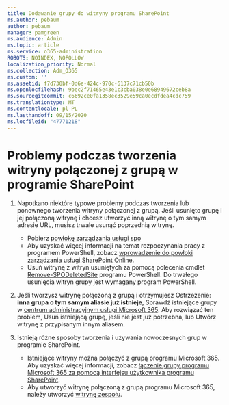 ```yaml
---
title: Dodawanie grupy do witryny programu SharePoint
ms.author: pebaum
author: pebaum
manager: pamgreen
ms.audience: Admin
ms.topic: article
ms.service: o365-administration
ROBOTS: NOINDEX, NOFOLLOW
localization_priority: Normal
ms.collection: Adm_O365
ms.custom: ''
ms.assetid: f7d730bf-0d6e-424c-970c-6137c71cb50b
ms.openlocfilehash: 9bec2f71465e43e1c3cba038e0e68949672ceb8a
ms.sourcegitcommit: c6692ce0fa1358ec3529e59ca0ecdfdea4cdc759
ms.translationtype: MT
ms.contentlocale: pl-PL
ms.lasthandoff: 09/15/2020
ms.locfileid: "47771218"
---
```

# <a name="issues-when-creating-a-group-connected-site-in-sharepoint"></a>Problemy podczas tworzenia witryny połączonej z grupą w programie SharePoint

1. Napotkano niektóre typowe problemy podczas tworzenia lub ponownego tworzenia witryny połączonej z grupą.
Jeśli usunięto grupę i jej połączoną witrynę i chcesz utworzyć inną witrynę o tym samym adresie URL, musisz trwale usunąć poprzednią witrynę.

   - Pobierz [powłokę zarządzania usługi spo](https://support.office.com/article/introduction-to-the-sharepoint-online-management-shell-c16941c3-19b4-4710-8056-34c034493429)
   - Aby uzyskać więcej informacji na temat rozpoczynania pracy z programem PowerShell, zobacz [wprowadzenie do powłoki zarządzania usługi SharePoint Online](https://docs.microsoft.com/powershell/module/sharepoint-online/remove-sposite).
   - Usuń witrynę z witryn usuniętych za pomocą polecenia cmdlet [Remove-SPODeletedSite](https://docs.microsoft.com/powershell/module/sharepoint-online/remove-sposite?view=sharepoint-ps) programu PowerShell. Do trwałego usunięcia witryn grupy jest wymagany program PowerShell.

1. Jeśli tworzysz witrynę połączoną z grupą i otrzymujesz Ostrzeżenie: **inna grupa o tym samym aliasie już istnieje**, Sprawdź istniejące grupy w [centrum administracyjnym usługi Microsoft 365](https://admin.microsoft.com/AdminPortal/Home#/groups). Aby rozwiązać ten problem, Usuń istniejącą grupę, jeśli nie jest już potrzebna, lub Utwórz witrynę z przypisanym innym aliasem.

1. Istnieją różne sposoby tworzenia i używania nowoczesnych grup w programie SharePoint.

   - Istniejące witryny można połączyć z grupą programu Microsoft 365. Aby uzyskać więcej informacji, zobacz [łączenie grupy programu Microsoft 365 za pomocą interfejsu użytkownika programu SharePoint](https://docs.microsoft.com/sharepoint/dev/transform/modernize-connect-to-office365-group#connect-an-office-365-group-using-the-sharepoint-user-interface).
   - Aby utworzyć witrynę połączoną z grupą programu Microsoft 365, należy utworzyć [witrynę zespołu](https://admin.microsoft.com/sharepoint).
